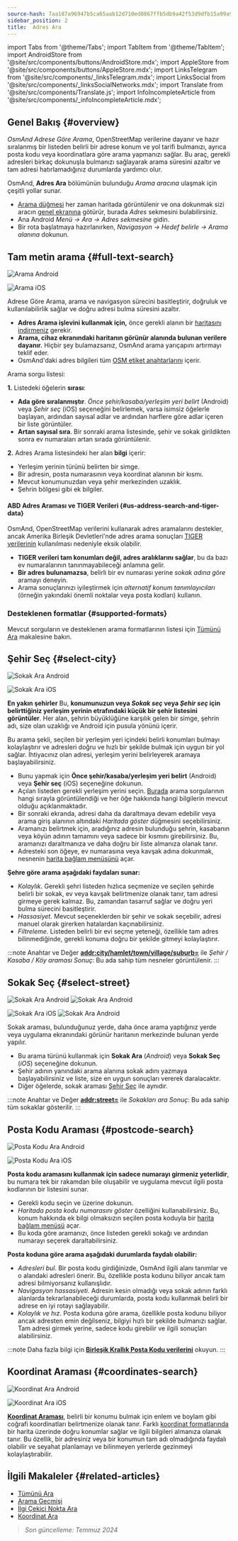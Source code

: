 ```yaml
---
source-hash: 7aa187a96947b5ca65aab12d710ed0867ffb5db9a42f53d9dfb15a99a9107f74
sidebar_position: 2
title:  Adres Ara
---
```

import Tabs from '@theme/Tabs';
import TabItem from '@theme/TabItem';
import AndroidStore from '@site/src/components/buttons/AndroidStore.mdx';
import AppleStore from '@site/src/components/buttons/AppleStore.mdx';
import LinksTelegram from '@site/src/components/_linksTelegram.mdx';
import LinksSocial from '@site/src/components/_linksSocialNetworks.mdx';
import Translate from '@site/src/components/Translate.js';
import InfoIncompleteArticle from '@site/src/components/_infoIncompleteArticle.mdx';


<InfoIncompleteArticle/>

## Genel Bakış {#overview}

*OsmAnd Adrese Göre Arama*, OpenStreetMap verilerine dayanır ve hazır sıralanmış bir listeden belirli bir adrese konum ve yol tarifi bulmanızı, ayrıca posta kodu veya koordinatlara göre arama yapmanızı sağlar. Bu araç, gerekli adresleri birkaç dokunuşla bulmanızı sağlayarak arama süresini azaltır ve tam adresi hatırlamadığınız durumlarda yardımcı olur.

OsmAnd, **Adres Ara** bölümünün bulunduğu *Arama aracına* ulaşmak için çeşitli yollar sunar.

- [Arama düğmesi](../widgets/map-buttons.md#search) her zaman haritada görüntülenir ve ona dokunmak sizi aracın [genel ekranına](#full-text-search) götürür, burada *Adres* sekmesini bulabilirsiniz.
- Ana Android *Menü → Ara → Adres sekmesine* gidin.
- Bir rota başlatmaya hazırlanırken, *Navigasyon → Hedef belirle → Arama alanına* dokunun.

## Tam metin arama {#full-text-search}

<Tabs groupId="operating-systems" queryString="operating-systems">

<TabItem value="android" label="Android">

![Arama Android](@site/static/img/search/search_address_2_andr.png)

</TabItem>

<TabItem value="ios" label="iOS">

![Arama iOS](@site/static/img/search/street_search_ios.png)

</TabItem>

</Tabs>

Adrese Göre Arama, arama ve navigasyon sürecini basitleştirir, doğruluk ve kullanılabilirlik sağlar ve doğru adresi bulma süresini azaltır.

- **Adres Arama işlevini kullanmak için,** önce gerekli alanın bir [haritasını indirmeniz](../start-with/download-maps.md) gerekir.
- **Arama, cihaz ekranındaki haritanın görünür alanında bulunan verilere dayanır.** Hiçbir şey bulamazsanız, OsmAnd arama yarıçapını artırmayı teklif eder.
- OsmAnd'daki adres bilgileri tüm [OSM etiket anahtarlarını](https://wiki.openstreetmap.org/w/index.php?title=Key:addr) içerir.

Arama sorgu listesi:

**1.** Listedeki öğelerin **sırası**:

- **Ada göre sıralanmıştır**. *Önce şehir/kasaba/yerleşim yeri belirt* (Android) veya *Şehir seç* (iOS) seçeneğini belirlemek, varsa isimsiz öğelerle başlayan, ardından sayısal adlar ve ardından harflere göre adlar içeren bir liste görüntüler.
- **Artan sayısal sıra**. Bir sonraki arama listesinde, şehir ve sokak girildikten sonra ev numaraları artan sırada görüntülenir.

**2.** Adres Arama listesindeki her alan **bilgi** içerir:

- Yerleşim yerinin türünü belirten bir simge.
- Bir adresin, posta numarasının veya koordinat alanının bir kısmı.
- Mevcut konumunuzdan veya şehir merkezinden uzaklık.
- Şehrin bölgesi gibi ek bilgiler.

#### ABD Adres Araması ve TIGER Verileri {#us-address-search-and-tiger-data}

OsmAnd, OpenStreetMap verilerini kullanarak adres aramalarını destekler, ancak Amerika Birleşik Devletleri'nde adres arama sonuçları [TIGER verilerinin](https://wiki.openstreetmap.org/wiki/TIGER) kullanılması nedeniyle eksik olabilir.

- **TIGER verileri tam konumları değil, adres aralıklarını sağlar**, bu da bazı ev numaralarının tanınmayabileceği anlamına gelir.
- **Bir adres bulunamazsa**, belirli bir ev numarası yerine *sokak adına göre* aramayı deneyin.
- Arama sonuçlarınızı iyileştirmek için *alternatif konum tanımlayıcıları* (örneğin yakındaki önemli noktalar veya posta kodları) kullanın.

### Desteklenen formatlar {#supported-formats}

Mevcut sorguların ve desteklenen arama formatlarının listesi için [Tümünü Ara](./search-all.md#basic-queries) makalesine bakın.

## Şehir Seç {#select-city}

<Tabs groupId="operating-systems" queryString="operating-systems">

<TabItem value="android" label="Android">

![Sokak Ara Android](@site/static/img/search/town_search_android.png)

</TabItem>

<TabItem value="ios" label="iOS">

![Sokak Ara iOS](@site/static/img/search/town_search_ios.png)

</TabItem>

</Tabs>

**En yakın şehirler**
Bu, **konumunuzun veya *Sokak seç* veya *Şehir seç* için belirttiğiniz yerleşim yerinin etrafındaki küçük bir şehir listesini görüntüler**. Her alan, şehrin büyüklüğüne karşılık gelen bir simge, şehrin adı, size olan uzaklığı ve Android için pusula yönünü içerir.

Bu arama şekli, seçilen bir yerleşim yeri içindeki belirli konumları bulmayı kolaylaştırır ve adresleri doğru ve hızlı bir şekilde bulmak için uygun bir yol sağlar. İhtiyacınız olan adresi, yerleşim yerini belirleyerek aramaya başlayabilirsiniz.

- Bunu yapmak için **Önce şehir/kasaba/yerleşim yeri belirt** (Android) veya **Şehir seç** (iOS) seçeneğine dokunun.
- Açılan listeden gerekli yerleşim yerini seçin. [Burada](#full-text-search) arama sorgularının hangi sırayla görüntülendiği ve her öğe hakkında hangi bilgilerin mevcut olduğu açıklanmaktadır.
- Bir sonraki ekranda, adresi daha da daraltmaya devam edebilir veya arama giriş alanının altındaki *Haritada göster* düğmesini seçebilirsiniz.
- Aramanızı belirtmek için, aradığınız adresin bulunduğu şehrin, kasabanın veya köyün adının tamamını veya sadece bir kısmını girebilirsiniz. Bu, aramanızı daraltmanıza ve daha doğru bir liste almanıza olanak tanır.
- Adresteki son öğeye, ev numarasına veya kavşak adına dokunmak, nesnenin [harita bağlam menüsünü](../map/map-context-menu.md#select-an-object-single-tap) açar.

**Şehre göre arama aşağıdaki faydaları sunar:**

- *Kolaylık*. Gerekli şehri listeden hızlıca seçmenize ve seçilen şehirde belirli bir sokak, ev veya kavşak belirtmenize olanak tanır, tam adresi girmeye gerek kalmaz. Bu, zamandan tasarruf sağlar ve doğru yeri bulma sürecini basitleştirir.
- *Hassasiyet.* Mevcut seçeneklerden bir şehir ve sokak seçebilir, adresi manuel olarak girerken hatalardan kaçınabilirsiniz.
- *Filtreleme.* Listeden belirli bir evi seçme yeteneği, özellikle tam adres bilinmediğinde, gerekli konuma doğru bir şekilde gitmeyi kolaylaştırır.

:::note Anahtar ve Değer
[**addr:city/hamlet/town/village/suburb=**](https://wiki.openstreetmap.org/w/index.php?title=Key:addr) ile *Şehir / Kasaba / Köy araması*
*Sonuç*: Bu ada sahip tüm nesneler görüntülenir.
:::

## Sokak Seç {#select-street}

<Tabs groupId="operating-systems" queryString="operating-systems">

<TabItem value="android" label="Android">

![Sokak Ara Android](@site/static/img/search/street_search.png) ![Sokak Ara Android](@site/static/img/search/street_search_1.png)

</TabItem>

<TabItem value="ios" label="iOS">

![Sokak Ara iOS](@site/static/img/search/address_street_search_3_ios.png) ![Sokak Ara Android](@site/static/img/search/address_street_search_4_ios.png)

</TabItem>

</Tabs>

Sokak araması, bulunduğunuz yerde, daha önce arama yaptığınız yerde veya uygulama ekranındaki görünür haritanın merkezinde bulunan yerde yapılır.

- Bu arama türünü kullanmak için **Sokak Ara** (*Android*) veya **Sokak Seç** (*iOS*) seçeneğine dokunun.
- Şehir adının yanındaki arama alanına sokak adını yazmaya başlayabilirsiniz ve liste, size en uygun sonuçları vererek daralacaktır.
- Diğer öğelerde, sokak araması [Şehir Seç](#select-city) ile aynıdır.

:::note Anahtar ve Değer
[**addr:street=**](https://wiki.openstreetmap.org/w/index.php?title=Key:addr) ile *Sokakları ara*
*Sonuç*: Bu ada sahip tüm sokaklar gösterilir.
:::

## Posta Kodu Araması {#postcode-search}

<Tabs groupId="operating-systems" queryString="operating-systems">

<TabItem value="android" label="Android">

![Posta Kodu Ara Android](@site/static/img/search/postcode_android.png)

</TabItem>

<TabItem value="ios" label="iOS">

![Posta Kodu Ara iOS](@site/static/img/search/postcode_ios.png)

</TabItem>

</Tabs>

**Posta kodu aramasını kullanmak için sadece numarayı girmeniz yeterlidir**, bu numara tek bir rakamdan bile oluşabilir ve uygulama mevcut ilgili posta kodlarının bir listesini sunar.

- Gerekli kodu seçin ve üzerine dokunun.
- *Haritada posta kodu numarasını göster* özelliğini kullanabilirsiniz. Bu, konum hakkında ek bilgi olmaksızın seçilen posta koduyla bir [harita bağlam menüsü](../map/map-context-menu.md#select-an-object-single-tap) açar.
- Bu koda göre aramanızı, önce listeden gerekli sokağı ve ardından numarayı seçerek daraltabilirsiniz.

**Posta koduna göre arama aşağıdaki durumlarda faydalı olabilir:**

- *Adresleri bul*. Bir posta kodu girdiğinizde, OsmAnd ilgili alanı tanımlar ve o alandaki adresleri önerir. Bu, özellikle posta kodunu biliyor ancak tam adresi bilmiyorsanız kullanışlıdır.
- *Navigasyon hassasiyeti*. Adresin kesin olmadığı veya sokak adının farklı alanlarda tekrarlanabileceği durumlarda, posta kodu kullanmak belirli bir adrese en iyi rotayı sağlayabilir.
- *Kolaylık ve hız*. Posta koduna göre arama, özellikle posta kodunu biliyor ancak adresten emin değilseniz, bilgiyi hızlı bir şekilde bulmanızı sağlar. Tam adresi girmek yerine, sadece kodu girebilir ve ilgili sonuçları alabilirsiniz.

:::note
Daha fazla bilgi için **[Birleşik Krallık Posta Kodu verilerini](https://github.com/hvdwolf/OsmAnd-UKpostcodes/releases)** okuyun.
:::

## Koordinat Araması {#coordinates-search}

<Tabs groupId="operating-systems" queryString="operating-systems">

<TabItem value="android" label="Android">

![Koordinat Ara Android](@site/static/img/search/coordinates_search_android.png)

</TabItem>

<TabItem value="ios" label="iOS">

![Koordinat Ara iOS](@site/static/img/search/coordinates_search_ios.png)

</TabItem>

</Tabs>

[**Koordinat Araması**](../search/search-coordinates.md), belirli bir konumu bulmak için enlem ve boylam gibi coğrafi koordinatları belirtmenize olanak tanır. Farklı [koordinat formatlarında](../search/search-coordinates.md#coordinates-search) bir harita üzerinde doğru konumlar sağlar ve ilgili bilgileri almanıza olanak tanır. Bu özellik, bir adresiniz veya bir konumun tam adı olmadığında faydalı olabilir ve seyahat planlamayı ve bilinmeyen yerlerde gezinmeyi kolaylaştırabilir.

## İlgili Makaleler {#related-articles}

- [Tümünü Ara](./search-all.md)
- [Arama Geçmişi](./search-history.md)
- [İlgi Çekici Nokta Ara](./search-poi.md)
- [Koordinat Ara](./search-coordinates.md)

> *Son güncelleme: Temmuz 2024*